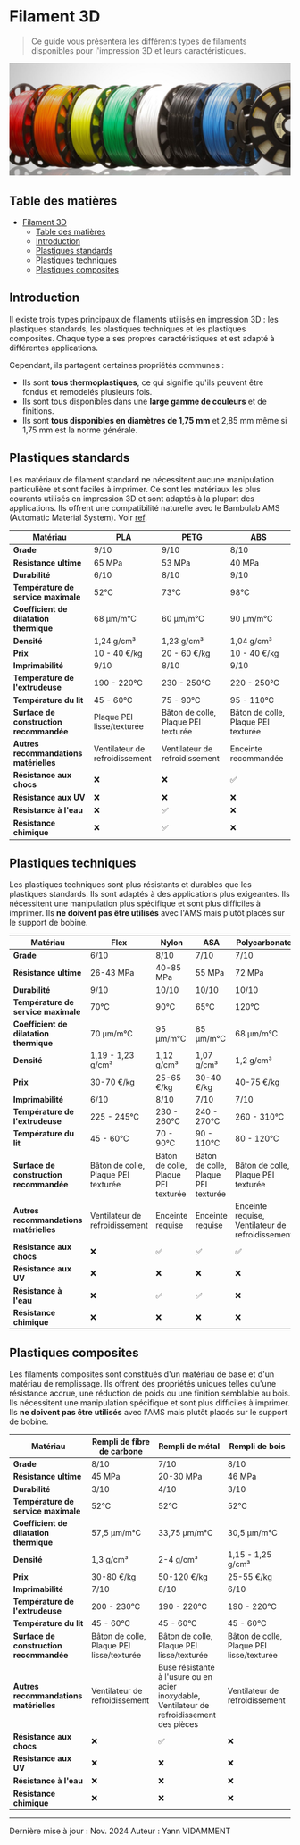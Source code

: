 # Filament 3D

> Ce guide vous présentera les différents types de filaments disponibles pour l'impression 3D et leurs caractéristiques.

![Filaments](../assets/filament-1.png)

## Table des matières

- [Filament 3D](#filament-3d)
  - [Table des matières](#table-des-matières)
  - [Introduction](#introduction)
  - [Plastiques standards](#plastiques-standards)
  - [Plastiques techniques](#plastiques-techniques)
  - [Plastiques composites](#plastiques-composites)

## Introduction

Il existe trois types principaux de filaments utilisés en impression 3D : les plastiques standards, les plastiques techniques et les plastiques composites. Chaque type a ses propres caractéristiques et est adapté à différentes applications.

Cependant, ils partagent certaines propriétés communes :

- Ils sont **tous thermoplastiques**, ce qui signifie qu'ils peuvent être fondus et remodelés plusieurs fois.
- Ils sont tous disponibles dans une **large gamme de couleurs** et de finitions.
- Ils sont **tous disponibles en diamètres de 1,75 mm** et 2,85 mm même si 1,75 mm est la norme générale.

## Plastiques standards

Les matériaux de filament standard ne nécessitent aucune manipulation particulière et sont faciles à imprimer. Ce sont les matériaux les plus courants utilisés en impression 3D et sont adaptés à la plupart des applications. Ils offrent une compatibilité naturelle avec le Bambulab AMS (Automatic Material System). Voir [ref](../hardware/bambulab.md).

| Matériau                                | PLA                            | PETG                                | ABS                                 |
| --------------------------------------- | ------------------------------ | ----------------------------------- | ----------------------------------- |
| **Grade**                               | 9/10                           | 9/10                                | 8/10                                |
| **Résistance ultime**                   | 65 MPa                         | 53 MPa                              | 40 MPa                              |
| **Durabilité**                          | 6/10                           | 8/10                                | 9/10                                |
| **Température de service maximale**     | 52°C                           | 73°C                                | 98°C                                |
| **Coefficient de dilatation thermique** | 68 µm/m°C                      | 60 µm/m°C                           | 90 µm/m°C                           |
| **Densité**                             | 1,24 g/cm³                     | 1,23 g/cm³                          | 1,04 g/cm³                          |
| **Prix**                                | 10 - 40 €/kg                   | 20 - 60 €/kg                        | 10 - 40 €/kg                        |
| **Imprimabilité**                       | 9/10                           | 8/10                                | 9/10                                |
| **Température de l'extrudeuse**         | 190 - 220°C                    | 230 - 250°C                         | 220 - 250°C                         |
| **Température du lit**                  | 45 - 60°C                      | 75 - 90°C                           | 95 - 110°C                          |
| **Surface de construction recommandée** | Plaque PEI lisse/texturée      | Bâton de colle, Plaque PEI texturée | Bâton de colle, Plaque PEI texturée |
| **Autres recommandations matérielles**  | Ventilateur de refroidissement | Ventilateur de refroidissement      | Enceinte recommandée                |
| **Résistance aux chocs**                | :x:                            | :x:                                 | :white_check_mark:                  |
| **Résistance aux UV**                   | :x:                            | :x:                                 | :x:                                 |
| **Résistance à l'eau**                  | :x:                            | :white_check_mark:                  | :x:                                 |
| **Résistance chimique**                 | :x:                            | :white_check_mark:                  | :x:                                 |

## Plastiques techniques

Les plastiques techniques sont plus résistants et durables que les plastiques standards. Ils sont adaptés à des applications plus exigeantes. Ils nécessitent une manipulation plus spécifique et sont plus difficiles à imprimer. Ils **ne doivent pas être utilisés** avec l'AMS mais plutôt placés sur le support de bobine.

| Matériau                                | Flex                                | Nylon                               | ASA                                 | Polycarbonate                                    |
| --------------------------------------- | ----------------------------------- | ----------------------------------- | ----------------------------------- | ------------------------------------------------ |
| **Grade**                               | 6/10                                | 8/10                                | 7/10                                | 7/10                                             |
| **Résistance ultime**                   | 26-43 MPa                           | 40-85 MPa                           | 55 MPa                              | 72 MPa                                           |
| **Durabilité**                          | 9/10                                | 10/10                               | 10/10                               | 10/10                                            |
| **Température de service maximale**     | 70°C                                | 90°C                                | 65°C                                | 120°C                                            |
| **Coefficient de dilatation thermique** | 70 µm/m°C                           | 95 µm/m°C                           | 85 µm/m°C                           | 68 µm/m°C                                        |
| **Densité**                             | 1,19 - 1,23 g/cm³                   | 1,12 g/cm³                          | 1,07 g/cm³                          | 1,2 g/cm³                                        |
| **Prix**                                | 30-70 €/kg                          | 25-65 €/kg                          | 30-40 €/kg                          | 40-75 €/kg                                       |
| **Imprimabilité**                       | 6/10                                | 8/10                                | 7/10                                | 7/10                                             |
| **Température de l'extrudeuse**         | 225 - 245°C                         | 230 - 260°C                         | 240 - 270°C                         | 260 - 310°C                                      |
| **Température du lit**                  | 45 - 60°C                           | 70 - 90°C                           | 90 - 110°C                          | 80 - 120°C                                       |
| **Surface de construction recommandée** | Bâton de colle, Plaque PEI texturée | Bâton de colle, Plaque PEI texturée | Bâton de colle, Plaque PEI texturée | Bâton de colle, Plaque PEI texturée              |
| **Autres recommandations matérielles**  | Ventilateur de refroidissement      | Enceinte requise                    | Enceinte requise                    | Enceinte requise, Ventilateur de refroidissement |
| **Résistance aux chocs**                | :x:                                 | :white_check_mark:                  | :white_check_mark:                  | :white_check_mark:                               |
| **Résistance aux UV**                   | :x:                                 | :x:                                 | :x:                                 | :x:                                              |
| **Résistance à l'eau**                  | :x:                                 | :white_check_mark:                  | :white_check_mark:                  | :x:                                              |
| **Résistance chimique**                 | :x:                                 | :x:                                 | :x:                                 | :x:                                              |

## Plastiques composites

Les filaments composites sont constitués d'un matériau de base et d'un matériau de remplissage. Ils offrent des propriétés uniques telles qu'une résistance accrue, une réduction de poids ou une finition semblable au bois. Ils nécessitent une manipulation spécifique et sont plus difficiles à imprimer. Ils **ne doivent pas être utilisés** avec l'AMS mais plutôt placés sur le support de bobine.

| Matériau                                | Rempli de fibre de carbone                | Rempli de métal                                                                             | Rempli de bois                            |
| --------------------------------------- | ----------------------------------------- | ------------------------------------------------------------------------------------------- | ----------------------------------------- |
| **Grade**                               | 8/10                                      | 7/10                                                                                        | 8/10                                      |
| **Résistance ultime**                   | 45 MPa                                    | 20-30 MPa                                                                                   | 46 MPa                                    |
| **Durabilité**                          | 3/10                                      | 4/10                                                                                        | 3/10                                      |
| **Température de service maximale**     | 52°C                                      | 52°C                                                                                        | 52°C                                      |
| **Coefficient de dilatation thermique** | 57,5 µm/m°C                               | 33,75 µm/m°C                                                                                | 30,5 µm/m°C                               |
| **Densité**                             | 1,3 g/cm³                                 | 2-4 g/cm³                                                                                   | 1,15 - 1,25 g/cm³                         |
| **Prix**                                | 30-80 €/kg                                | 50-120 €/kg                                                                                 | 25-55 €/kg                                |
| **Imprimabilité**                       | 7/10                                      | 8/10                                                                                        | 6/10                                      |
| **Température de l'extrudeuse**         | 200 - 230°C                               | 190 - 220°C                                                                                 | 190 - 220°C                               |
| **Température du lit**                  | 45 - 60°C                                 | 45 - 60°C                                                                                   | 45 - 60°C                                 |
| **Surface de construction recommandée** | Bâton de colle, Plaque PEI lisse/texturée | Bâton de colle, Plaque PEI lisse/texturée                                                   | Bâton de colle, Plaque PEI lisse/texturée |
| **Autres recommandations matérielles**  | Ventilateur de refroidissement            | Buse résistante à l'usure ou en acier inoxydable, Ventilateur de refroidissement des pièces | Ventilateur de refroidissement            |
| **Résistance aux chocs**                | :x:                                       | :white_check_mark:                                                                          | :x:                                       |
| **Résistance aux UV**                   | :x:                                       | :x:                                                                                         | :x:                                       |
| **Résistance à l'eau**                  | :x:                                       | :x:                                                                                         | :x:                                       |
| **Résistance chimique**                 | :x:                                       | :x:                                                                                         | :x:                                       |

---

Dernière mise à jour : Nov. 2024
Auteur : Yann VIDAMMENT

